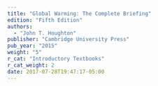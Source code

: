 ```yaml
---
title: "Global Warming: The Complete Briefing"
edition: "Fifth Edition"
authors:
  - "John T. Houghton"
publisher: "Cambridge University Press"
pub_year: "2015"
weight: "5"
r_cat: "Introductory Textbooks"
r_cat_weight: 2
date: 2017-07-28T19:47:17-05:00
---
```

